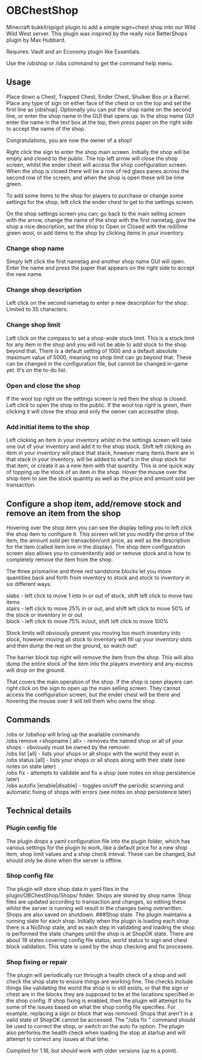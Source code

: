 # OBChestShop
Minecraft bukkit/spigot plugin to add a simple sign+chest shop into our Wild Wild West server.
This plugin was inspired by the really nice BetterShops plugin by Max Hubbard.

Requires: Vault and an Economy plugin like Essentials.

Use the /obshop or /obs command to get the command help menu.

## Usage

Place down a Chest, Trapped Chest, Ender Chest, Shulker Box or a Barrel.
Place any type of sign on either face of the chest or on the top and set the first line as [obshop].
Optionally you can put the shop name on the second line, or enter the shop name in the GUI that opens up.
In the shop name GUI enter the name in the text box at the top, then press paper on the right side to
accept the name of the shop.

Congratulations, you are now the owner of a shop!

Right click the sign to enter the shop main screen. Initially the shop will be empty and closed to the public.
The top left arrow will close the shop screen, whilst the ender chest will access the shop configuration screen.
When the shop is closed there will be a row of red glass panes across the second row of the screen, and when the
shop is open these will be lime green.

To add some items to the shop for players to purchase or change some settings for the shop, left click the ender chest
to get to the settings screen.

On the shop settings screen you can;
  go back to the main selling screen with the arrow,
  change the name of the shop with the first nametag,
  give the shop a nice description,
  set the shop to Open or Closed with the red/lime green wool, or
  add items to the shop by clicking items in your inventory.

### Change shop name
Simply left click the first nametag and another shop name GUI will open. Enter the name and press the paper that appears
on the right side to accept the new name.
### Change shop description
Left click on the second nametag to enter a new description for the shop. Limited to 35 characters.
### Change shop limit
Left click on the compass to set a shop-wide stock limit. This is a stock limit for any item in the shop and you
will not be able to add stock to the shop beyond that. There is a default setting of 1000 and a default absolute maximum
value of 5000, meaning no shop limit can go beyond that. These can be changed in the configuration file, but cannot be
changed in-game yet. It's on the to-do list.
### Open and close the shop
If the wool top right on the settings screen is red then the shop is closed. Left click to open the shop to the public.
If the wool top right is green, then clicking it will close the shop and only the owner can accessthe shop.
### Add initial items to the shop
Left clicking an item in your inventory whilst in the settings screen will take one out of your inventory and add it
to the shop stock. Shift left clicking an item in your inventory will place that stack, however many items there are
in that stack in your inventory, will be added to what's in the shop stock for that item, or create it as a new item
with that quantity. This is one quick way of topping up the stock of an item in the shop. Hover the mouse over the
shop item to see the stock quantity as well as the price and amount sold per transaction.
## Configure a shop item, add/remove stock and remove an item from the shop
Hovering over the shop item you can see the display telling you to left click the shop item to configure it. This screen
will let you modify the price of the item, the amount sold per transaction/unit price, as well as the description
for the item (called item lore in the display). The shop item configuration screen also allows you to convenitently
add or remove stock and is how to completely remove the item from the shop.

The three prismarine and three red sandstone blocks let you move quantities back and forth from
inventory to stock and stock to inventory in six different ways.

  slabs  - left click to move 1 into in or out of stock, shift left click to move two items<br>
  stairs - left click to move 25% in or out, and shift left click to move 50% of the stock or inventory in or out<br>
  block  - left click to move 75% in/out, shift left click to move 100%<br>
  
Stock limits will obviously prevent you moving too much inventory into stock, however moving all stock to inventory will
fill up your inventory slots and then dump the rest on the ground, so watch out!

The barrier block top right will remove the item from the shop. This will also dump the entire stock of the item into
the players inventory and any excess will drop on the ground.

That covers the main operation of the shop. If the shop is open players can right click on the sign to open up the main
selling screen. They cannot access the configuration screen, but the ender chest will be there and hovering the mouse
over it will tell them who owns the shop.

## Commands
/obs or /obshop will bring up the available commands:<br>
/obs remove <shopname | all> - removes the named shop or all of your shops - obviously must be owned by the remover.<br>
/obs list [all] - lists your shops or all shops with the world they exist in<br>
/obs status [all] - lists your shops or all shops along with their state (see notes on state later)<br>
/obs fix <shopname> - attempts to validate and fix a shop (see notes on shop persistence later)<br>
/obs autofix [enable|disable] - toggles on/off the periodic scanning and automatic fixing of shops with errors (see
notes on shop persistence later)

## Technical details
### Plugin config file
The plugin drops a yaml configuration file into the plugin folder, which has various settings for the plugin to work,
like a default price for a new shop item, shop limit values and a shop check inteval. These can be changed, but should
only be done when the server is offline.
### Shop config file
The plugin will store shop data in yaml files in the plugin/OBChestShop/Shops/<owner uuid> folder. Shops are stored
by shop name. Shop files are updated according to transaction and changes, so editing these whilst the server is
running will result in the changes being overwritten. Shops are also saved on shutdown.
###Shop state.
The plugin maintains a running state for each shop. Initially when the plugin is loading each shop there is a
NoShop state, and as each step in validating and loading the shop is performed the state changes until the shop
is at ShopOK state. There are about 19 states covering config file status, world status to sign and chest block
validation. This state is used by the shop checking and fix processes.
### Shop fixing or repair
The plugin will periodically run through a health check of a shop and will check the shop state to ensure things
are working fine. The checks include things like validating the world the shop is in still exists, or that the
sign or chest are in the blocks they are supposed to be at the locations specified in the shop config. If shop
fixing is enabled, then the plugin will attempt to fix some of the issues based on what the shop config file
specifies. For example, replacing a sign or block that was removed. Shops that aren't in a valid state of ShopOK
cannot be accessed. The "/obs fix <shopname>" command should be used to correct the shop, or switch on the auto
fix option. The plugin also performs the health check when loading the stop at startup and will attempt to
correct any issues at that time.

Compiled for 1.16, but should work with older versions (up to a point).
